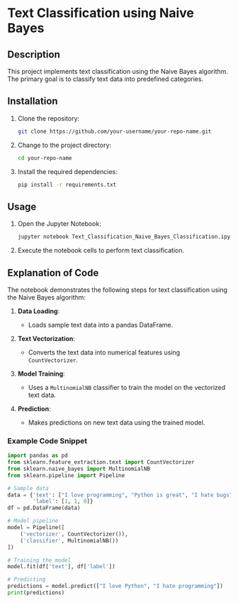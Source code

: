 # Text Classification using Naive Bayes

## Description
This project implements text classification using the Naive Bayes algorithm. The primary goal is to classify text data into predefined categories.

## Installation

1. Clone the repository:
    ```bash
    git clone https://github.com/your-username/your-repo-name.git
    ```
2. Change to the project directory:
    ```bash
    cd your-repo-name
    ```
3. Install the required dependencies:
    ```bash
    pip install -r requirements.txt
    ```

## Usage

1. Open the Jupyter Notebook:
    ```bash
    jupyter notebook Text_Classification_Naive_Bayes_Classification.ipynb
    ```
2. Execute the notebook cells to perform text classification.

## Explanation of Code

The notebook demonstrates the following steps for text classification using the Naive Bayes algorithm:

1. **Data Loading**:
    - Loads sample text data into a pandas DataFrame.

2. **Text Vectorization**:
    - Converts the text data into numerical features using `CountVectorizer`.

3. **Model Training**:
    - Uses a `MultinomialNB` classifier to train the model on the vectorized text data.

4. **Prediction**:
    - Makes predictions on new text data using the trained model.

### Example Code Snippet

```python
import pandas as pd
from sklearn.feature_extraction.text import CountVectorizer
from sklearn.naive_bayes import MultinomialNB
from sklearn.pipeline import Pipeline

# Sample data
data = {'text': ["I love programming", "Python is great", "I hate bugs"],
        'label': [1, 1, 0]}
df = pd.DataFrame(data)

# Model pipeline
model = Pipeline([
    ('vectorizer', CountVectorizer()),
    ('classifier', MultinomialNB())
])

# Training the model
model.fit(df['text'], df['label'])

# Predicting
predictions = model.predict(["I love Python", "I hate programming"])
print(predictions)
